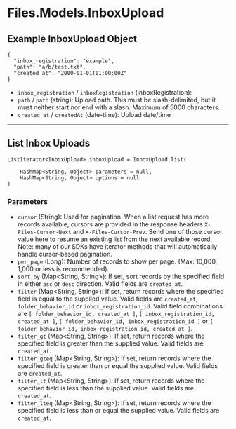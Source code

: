 # Files.Models.InboxUpload

## Example InboxUpload Object

```
{
  "inbox_registration": "example",
  "path": "a/b/test.txt",
  "created_at": "2000-01-01T01:00:00Z"
}
```

* `inbox_registration` / `inboxRegistration`  (inboxRegistration): 
* `path` / `path`  (string): Upload path. This must be slash-delimited, but it must neither start nor end with a slash. Maximum of 5000 characters.
* `created_at` / `createdAt`  (date-time): Upload date/time


---

## List Inbox Uploads

```
ListIterator<InboxUpload> inboxUpload = InboxUpload.list(
    
    HashMap<String, Object> parameters = null,
    HashMap<String, Object> options = null
)
```

### Parameters

* `cursor` (String): Used for pagination.  When a list request has more records available, cursors are provided in the response headers `X-Files-Cursor-Next` and `X-Files-Cursor-Prev`.  Send one of those cursor value here to resume an existing list from the next available record.  Note: many of our SDKs have iterator methods that will automatically handle cursor-based pagination.
* `per_page` (Long): Number of records to show per page.  (Max: 10,000, 1,000 or less is recommended).
* `sort_by` (Map<String, String>): If set, sort records by the specified field in either `asc` or `desc` direction. Valid fields are `created_at`.
* `filter` (Map<String, String>): If set, return records where the specified field is equal to the supplied value. Valid fields are `created_at`, `folder_behavior_id` or `inbox_registration_id`. Valid field combinations are `[ folder_behavior_id, created_at ]`, `[ inbox_registration_id, created_at ]`, `[ folder_behavior_id, inbox_registration_id ]` or `[ folder_behavior_id, inbox_registration_id, created_at ]`.
* `filter_gt` (Map<String, String>): If set, return records where the specified field is greater than the supplied value. Valid fields are `created_at`.
* `filter_gteq` (Map<String, String>): If set, return records where the specified field is greater than or equal the supplied value. Valid fields are `created_at`.
* `filter_lt` (Map<String, String>): If set, return records where the specified field is less than the supplied value. Valid fields are `created_at`.
* `filter_lteq` (Map<String, String>): If set, return records where the specified field is less than or equal the supplied value. Valid fields are `created_at`.
